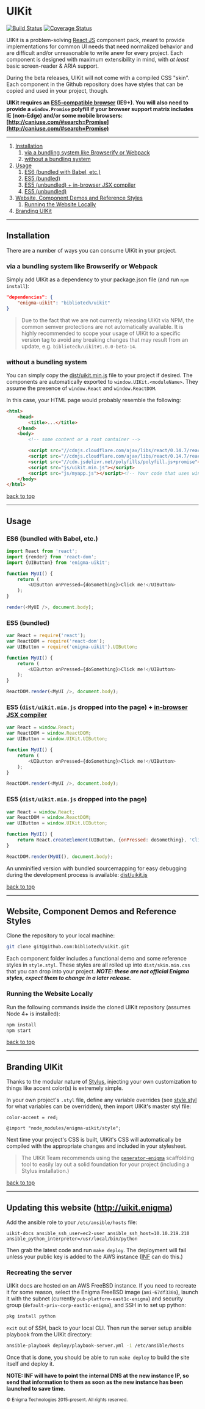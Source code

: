# UIKit

[![Build Status](https://travis-ci.com/bibliotech/uikit.svg?token=hxqSwGHKT9sQ6YJSerRg&branch=master)](https://travis-ci.com/bibliotech/uikit) [![Coverage Status](https://coveralls.io/repos/github/bibliotech/uikit/badge.svg?branch=master&t=HM2WQm)](https://coveralls.io/github/bibliotech/uikit?branch=master)

UIKit is a problem-solving [React JS](https://facebook.github.io/react/) component pack, meant to provide implementations for common UI needs that need normalized behavior and are difficult and/or unreasonable to write anew for every project. Each component is designed with maximum extensibility in mind, with _at least_ basic screen-reader & ARIA support.

During the beta releases, UIKit will not come with a compiled CSS "skin". Each component in the Github repository does have styles that can be copied and used in your project, though.

__UIKit requires an [ES5-compatible browser](http://kangax.github.io/compat-table/es5/) (IE9+). You will also need to provide a `window.Promise` polyfill if your browser support matrix includes IE (non-Edge) and/or some mobile browsers: [http://caniuse.com/#search=Promise](http://caniuse.com/#search=Promise)__

---

1. [Installation](#installation)
    1. [via a bundling system like Browserify or Webpack](#via-a-bundling-system-like-browserify-or-webpack)
    1. [without a bundling system](#without-a-bundling-system)
1. [Usage](#usage)
    1. [ES6 (bundled with Babel, etc.)](#es6-bundled-with-babel-etc)
    1. [ES5 (bundled)](#es5-bundled)
    1. [ES5 (unbundled) + in-browser JSX compiler](#es5-distuikitminjs-dropped-into-the-page--inbrowser-jsx-compilerhttpbabeljsiodocsusagebrowser)
    1. [ES5 (unbundled)](#es5-distuikitminjs-dropped-into-the-page)
1. [Website, Component Demos and Reference Styles](#website-component-demos-and-reference-styles)
    1. [Running the Website Locally](#running-the-website-locally)
1. [Branding UIKit](#branding-uikit)

---

## Installation

There are a number of ways you can consume UIKit in your project.

### via a bundling system like Browserify or Webpack

Simply add UIKit as a dependency to your package.json file (and run `npm install`):

```json
"dependencies": {
    "enigma-uikit": "bibliotech/uikit"
}
```

> Due to the fact that we are not currently releasing UIKit via NPM, the common semver protections are not automatically available. It is highly recommended to scope your usage of UIKit to a specific version tag to avoid any breaking changes that may result from an update, e.g. `bibliotech/uikit#1.0.0-beta-14`.

### without a bundling system

You can simply copy the [dist/uikit.min.js](https://github.com/bibliotech/uikit/blob/master/dist/uikit.min.js) file to your project if desired. The components are automatically exported to `window.UIKit.<moduleName>`. They assume the presence of `window.React` and `window.ReactDOM`.

In this case, your HTML page would probably resemble the following:
```html
<html>
    <head>
        <title>...</title>
    </head>
    <body>
        <!-- some content or a root container -->

        <script src="//cdnjs.cloudflare.com/ajax/libs/react/0.14.7/react.min.js"></script>
        <script src="//cdnjs.cloudflare.com/ajax/libs/react/0.14.7/react-dom.min.js"></script>
        <script src="//cdn.jsdelivr.net/polyfills/polyfill.js+promise"></script>
        <script src="js/uikit.min.js"></script>
        <script src="js/myapp.js"></script><!-- Your code that uses window.UIKit.<moduleName> goes last. -->
    </body>
</html>
```

[back to top](#uikit)

---

## Usage
### ES6 (bundled with Babel, etc.)

```js
import React from 'react';
import {render} from 'react-dom';
import {UIButton} from 'enigma-uikit';

function MyUI() {
    return (
        <UIButton onPressed={doSomething}>Click me!</UIButton>
    );
}

render(<MyUI />, document.body);
```

### ES5 (bundled)

```js
var React = require('react');
var ReactDOM = require('react-dom');
var UIButton = require('enigma-uikit').UIButton;

function MyUI() {
    return (
        <UIButton onPressed={doSomething}>Click me!</UIButton>
    );
}

ReactDOM.render(<MyUI />, document.body);
```

### ES5 (`dist/uikit.min.js` dropped into the page) + [in-browser JSX compiler](http://babeljs.io/docs/usage/browser/)
```js
var React = window.React;
var ReactDOM = window.ReactDOM;
var UIButton = window.UIKit.UIButton;

function MyUI() {
    return (
        <UIButton onPressed={doSomething}>Click me!</UIButton>
    );
}

ReactDOM.render(<MyUI />, document.body);
```

### ES5 (`dist/uikit.min.js` dropped into the page)
```js
var React = window.React;
var ReactDOM = window.ReactDOM;
var UIButton = window.UIKit.UIButton;

function MyUI() {
    return React.createElement(UIButton, {onPressed: doSomething}, 'Click me!');
}

ReactDOM.render(MyUI(), document.body);
```

An unminified version with bundled sourcemapping for easy debugging during the development process is available: [dist/uikit.js](dist/uikit.js)

[back to top](#uikit)

---

## Website, Component Demos and Reference Styles

Clone the repository to your local machine:

```bash
git clone git@github.com:bibliotech/uikit.git
```

Each component folder includes a functional demo and some reference styles in `style.styl`. These styles are all rolled up into `dist/skin.min.css` that you can drop into your project. ___NOTE: these are not official Enigma styles, expect them to change in a later release.___

### Running the Website Locally

Run the following commands inside the cloned UIKit repository (assumes Node 4+ is installed):

```bash
npm install
npm start
```

[back to top](#uikit)

---

## Branding UIKit

Thanks to the modular nature of [Stylus](http://stylus-lang.com/), injecting your own customization to things like accent color(s) is extremely simple.

In your own project's `.styl` file, define any variable overrides (see [style.styl](./style.styl) for what variables can be overridden), then import UIKit's master styl file:

```stylus
color-accent = red;

@import "node_modules/enigma-uikit/style";
```

Next time your project's CSS is built, UIKit's CSS will automatically be compiled with the appropriate changes and included in your stylesheet.

> The UIKit Team recommends using the [`generator-enigma`](https://github.com/enigma-io/generator-enigma) scaffolding tool to easily lay out a solid foundation for your project (including a Stylus installation.)

[back to top](#uikit)

---

## Updating this website (http://uikit.enigma)

Add the ansible role to your `/etc/ansible/hosts` file:

```
uikit-docs ansible_ssh_user=ec2-user ansible_ssh_host=10.10.219.210 ansible_python_interpreter=/usr/local/bin/python
```

Then grab the latest code and run `make deploy`. The deployment will fail unless your public key is added to the AWS instance ([INF](mailto:inf@enigma.io) can do this.)

### Recreating the server

UIKit docs are hosted on an AWS FreeBSD instance. If you need to recreate it for some reason, select the Enigma FreeBSD image (`ami-67df330a`), launch it with the subnet (currently `pub-platform-east1c-enigma`) and security group (`default-priv-corp-east1c-enigma`), and SSH in to set up python:

```bash
pkg install python
```

`exit` out of SSH, back to your local CLI. Then run the server setup ansible playbook from the UIKit directory:

```bash
ansible-playbook deploy/playbook-server.yml -i /etc/ansible/hosts
```

Once that is done, you should be able to run `make deploy` to build the site itself and deploy it.

__NOTE: INF will have to point the internal DNS at the new instance IP, so send that information to them as soon as the new instance has been launched to save time.__

<sub>© Enigma Technologies 2015-present. All rights reserved.</sub>

